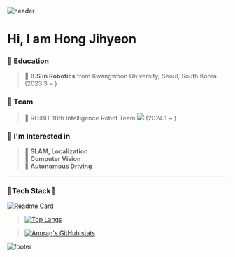 ![header](https://capsule-render.vercel.app/api?type=waving&color=gradient&height=170&section=header&text=HongJihyeon&fontSize=60&animation=fadeIn&fontAlignY=38&desc=Robotics&descAlignY=55&descAlign=72.8)

# Hi, I am Hong Jihyeon

### 📖 Education
<!-- **I am studying at the Department of Robotics of Kwangwoon University.** -->
> 🏫 **B.S in Robotics** from Kwangwoon University, Seoul, South Korea (2023.3 ~ )

### 🌱 Team
> 💨 RO:BIT 18th Intelligence Robot Team <a href="https://github.com/RO-BIT-Intelligence-Robot-Team"><img src="https://img.shields.io/badge/Team RO:BIT-white?style=flat&logo=windowsterminal&logoColor=red"/></a> (2024.1 ~ )

### 💭 I'm Interested in   
> 🔎 **SLAM, Localization**<br>
> 🔎 **Computer Vision**<br>
> 🔎 **Autonomous Driving**<br>

---

### 🚀**Tech Stack**🚀

<!-- 
> <img src="https://img.shields.io/badge/-A8B9CC?style=flat-square&logo=C&logoColor=white"/><img src="https://img.shields.io/badge/C++-00599C?style=flat-square&logo=C++&logoColor=white"/><img src="https://img.shields.io/badge/Python-3776AB?style=flat-square&logo=Python&logoColor=white"/>
-->

[![Readme Card](https://github-readme-stats.vercel.app/api/pin/?username=mkdir-sweetiepie&repo=github-readme-stats)](https://github.com/anuraghazra/github-readme-stats)


> [![Top Langs](https://github-readme-stats.vercel.app/api/top-langs/?username=mkdir-sweetiepie&exclude_repo=mkdir-sweetiepie.github.io&layout=compact&theme=tokyonight)](https://github.com/anuraghazra/github-readme-stats)

> [![Anurag's GitHub stats](https://github-readme-stats.vercel.app/api?username=mkdir-sweetiepie&theme=tokyonight&show_icons=true)](https://github.com/anuraghazra/github-readme-stats)   

![footer](https://capsule-render.vercel.app/api?type=waving&&color=gradient&height=80&section=footer&fontSize=90)
